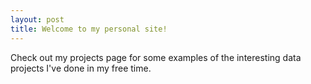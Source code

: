 ```yaml
---
layout: post
title: Welcome to my personal site!
---
```


Check out my projects page for some examples of the interesting data projects I've done in my free time.